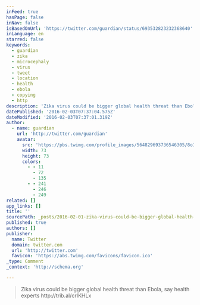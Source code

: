 ```yaml
---
inFeed: true
hasPage: false
inNav: false
isBasedOnUrl: 'https://twitter.com/guardian/status/693532823232368640'
inLanguage: en
starred: false
keywords:
  - guardian
  - zika
  - microcephaly
  - virus
  - tweet
  - location
  - health
  - ebola
  - copying
  - http
description: 'Zika virus could be bigger global health threat than Ebola, say health experts http://trib.al/crIKHLx'
datePublished: '2016-02-03T07:37:04.575Z'
dateModified: '2016-02-03T07:37:01.319Z'
author:
  - name: guardian
    url: 'http://twitter.com/guardian'
    avatar:
      src: 'https://pbs.twimg.com/profile_images/564829693736546305/8o1OPz2e_bigger.png'
      width: 73
      height: 73
      colors:
        - - 11
          - 72
          - 135
        - - 241
          - 246
          - 249
related: []
app_links: []
title: ''
sourcePath: _posts/2016-02-01-zika-virus-could-be-bigger-global-health-threat-than-ebola.md
published: true
authors: []
publisher:
  name: Twitter
  domain: twitter.com
  url: 'http://twitter.com'
  favicon: 'https://abs.twimg.com/favicons/favicon.ico'
_type: Comment
_context: 'http://schema.org'

---
```

> Zika virus could be bigger global health threat than Ebola&comma; say health experts http&colon;&sol;&sol;trib&period;al&sol;crIKHLx